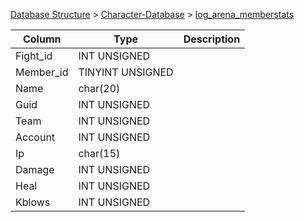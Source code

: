 [Database Structure](Database-Structure) > [Character-Database](Character-Database) > [log_arena_memberstats](log_arena_memberstats)

Column | Type | Description
--- | --- | ---
Fight_id | INT UNSIGNED | 
Member_id | TINYINT UNSIGNED | 
Name | char(20) | 
Guid | INT UNSIGNED | 
Team | INT UNSIGNED | 
Account | INT UNSIGNED | 
Ip | char(15) | 
Damage | INT UNSIGNED | 
Heal | INT UNSIGNED | 
Kblows | INT UNSIGNED | 
